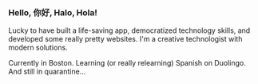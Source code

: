 ### Hello, 你好, Halo, Hola!

Lucky to have built a life-saving app, democratized technology skills, and developed some really pretty websites. I'm a creative technologist with modern solutions.

Currently in Boston. Learning (or really relearning) Spanish on Duolingo. And still in quarantine...
